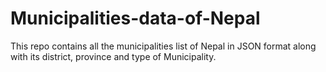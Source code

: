 # Municipalities-data-of-Nepal
This repo contains all the municipalities list of Nepal in JSON format along with its district, province and type of Municipality.
